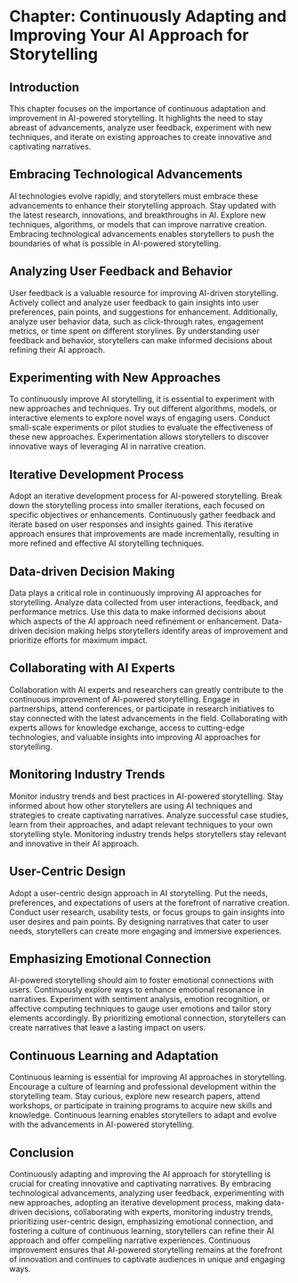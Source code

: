 Chapter: Continuously Adapting and Improving Your AI Approach for Storytelling
==============================================================================

Introduction
------------

This chapter focuses on the importance of continuous adaptation and improvement in AI-powered storytelling. It highlights the need to stay abreast of advancements, analyze user feedback, experiment with new techniques, and iterate on existing approaches to create innovative and captivating narratives.

Embracing Technological Advancements
------------------------------------

AI technologies evolve rapidly, and storytellers must embrace these advancements to enhance their storytelling approach. Stay updated with the latest research, innovations, and breakthroughs in AI. Explore new techniques, algorithms, or models that can improve narrative creation. Embracing technological advancements enables storytellers to push the boundaries of what is possible in AI-powered storytelling.

Analyzing User Feedback and Behavior
------------------------------------

User feedback is a valuable resource for improving AI-driven storytelling. Actively collect and analyze user feedback to gain insights into user preferences, pain points, and suggestions for enhancement. Additionally, analyze user behavior data, such as click-through rates, engagement metrics, or time spent on different storylines. By understanding user feedback and behavior, storytellers can make informed decisions about refining their AI approach.

Experimenting with New Approaches
---------------------------------

To continuously improve AI storytelling, it is essential to experiment with new approaches and techniques. Try out different algorithms, models, or interactive elements to explore novel ways of engaging users. Conduct small-scale experiments or pilot studies to evaluate the effectiveness of these new approaches. Experimentation allows storytellers to discover innovative ways of leveraging AI in narrative creation.

Iterative Development Process
-----------------------------

Adopt an iterative development process for AI-powered storytelling. Break down the storytelling process into smaller iterations, each focused on specific objectives or enhancements. Continuously gather feedback and iterate based on user responses and insights gained. This iterative approach ensures that improvements are made incrementally, resulting in more refined and effective AI storytelling techniques.

Data-driven Decision Making
---------------------------

Data plays a critical role in continuously improving AI approaches for storytelling. Analyze data collected from user interactions, feedback, and performance metrics. Use this data to make informed decisions about which aspects of the AI approach need refinement or enhancement. Data-driven decision making helps storytellers identify areas of improvement and prioritize efforts for maximum impact.

Collaborating with AI Experts
-----------------------------

Collaboration with AI experts and researchers can greatly contribute to the continuous improvement of AI-powered storytelling. Engage in partnerships, attend conferences, or participate in research initiatives to stay connected with the latest advancements in the field. Collaborating with experts allows for knowledge exchange, access to cutting-edge technologies, and valuable insights into improving AI approaches for storytelling.

Monitoring Industry Trends
--------------------------

Monitor industry trends and best practices in AI-powered storytelling. Stay informed about how other storytellers are using AI techniques and strategies to create captivating narratives. Analyze successful case studies, learn from their approaches, and adapt relevant techniques to your own storytelling style. Monitoring industry trends helps storytellers stay relevant and innovative in their AI approach.

User-Centric Design
-------------------

Adopt a user-centric design approach in AI storytelling. Put the needs, preferences, and expectations of users at the forefront of narrative creation. Conduct user research, usability tests, or focus groups to gain insights into user desires and pain points. By designing narratives that cater to user needs, storytellers can create more engaging and immersive experiences.

Emphasizing Emotional Connection
--------------------------------

AI-powered storytelling should aim to foster emotional connections with users. Continuously explore ways to enhance emotional resonance in narratives. Experiment with sentiment analysis, emotion recognition, or affective computing techniques to gauge user emotions and tailor story elements accordingly. By prioritizing emotional connection, storytellers can create narratives that leave a lasting impact on users.

Continuous Learning and Adaptation
----------------------------------

Continuous learning is essential for improving AI approaches in storytelling. Encourage a culture of learning and professional development within the storytelling team. Stay curious, explore new research papers, attend workshops, or participate in training programs to acquire new skills and knowledge. Continuous learning enables storytellers to adapt and evolve with the advancements in AI-powered storytelling.

Conclusion
----------

Continuously adapting and improving the AI approach for storytelling is crucial for creating innovative and captivating narratives. By embracing technological advancements, analyzing user feedback, experimenting with new approaches, adopting an iterative development process, making data-driven decisions, collaborating with experts, monitoring industry trends, prioritizing user-centric design, emphasizing emotional connection, and fostering a culture of continuous learning, storytellers can refine their AI approach and offer compelling narrative experiences. Continuous improvement ensures that AI-powered storytelling remains at the forefront of innovation and continues to captivate audiences in unique and engaging ways.
